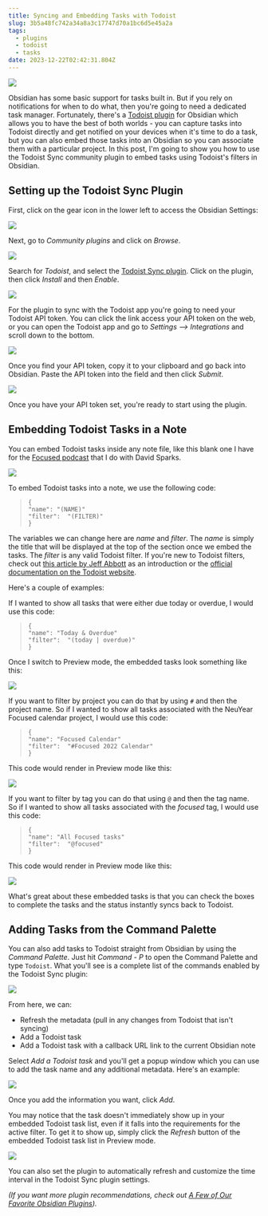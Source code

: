 ```yaml
---
title: Syncing and Embedding Tasks with Todoist
slug: 3b5a48fc742a34a8a3c17747d70a1bc6d5e45a2a
tags:
  - plugins
  - todoist
  - tasks
date: 2023-12-22T02:42:31.804Z
---
```


![](https://thesweetsetup.com/wp-content/uploads/2021/09/todoisthero.jpg)

Obsidian has some basic support for tasks built in. But if you rely on notifications for when to do what, then you're going to need a dedicated task manager. Fortunately, there's a [Todoist plugin](https://github.com/jamiebrynes7/obsidian-todoist-plugin) for Obsidian which allows you to have the best of both worlds - you can capture tasks into Todoist directly and get notified on your devices when it's time to do a task, but you can also embed those tasks into an Obsidian so you can associate them with a particular project. In this post, I'm going to show you how to use the Todoist Sync community plugin to embed tasks using Todoist's filters in Obsidian.

## Setting up the Todoist Sync Plugin

First, click on the gear icon in the lower left to access the Obsidian Settings:

![](https://thesweetsetup.com/wp-content/uploads/2021/09/todoist1.jpg)

Next, go to *Community plugins* and click on *Browse*.

![](https://thesweetsetup.com/wp-content/uploads/2021/09/todoist2.jpg)

Search for *Todoist*, and select the [Todoist Sync plugin](https://github.com/jamiebrynes7/obsidian-todoist-plugin). Click on the plugin, then click *Install* and then *Enable*.

![](https://thesweetsetup.com/wp-content/uploads/2021/09/todoist3.jpg)

For the plugin to sync with the Todoist app you're going to need your Todoist API token. You can click the link access your API token on the web, or you can open the Todoist app and go to *Settings --> Integrations* and scroll down to the bottom.

![](https://thesweetsetup.com/wp-content/uploads/2021/09/todoist4.jpg)

Once you find your API token, copy it to your clipboard and go back into Obsidian. Paste the API token into the field and then click *Submit*.

![](https://thesweetsetup.com/wp-content/uploads/2021/09/todoist5.jpg)

Once you have your API token set, you're ready to start using the plugin.

## Embedding Todoist Tasks in a Note

You can embed Todoist tasks inside any note file, like this blank one I have for the [Focused podcast](https://www.relay.fm/focused) that I do with David Sparks.

![](https://thesweetsetup.com/wp-content/uploads/2021/09/todoist6.jpg)

To embed Todoist tasks into a note, we use the following code:

> ```todoist
> {
> "name": "(NAME)"
> "filter":  "(FILTER)"
> }
> ```

The variables we can change here are *name* and *filter*. The *name* is simply the title that will be displayed at the top of the section once we embed the tasks. The *filter* is any valid Todoist filter. If you're new to Todoist filters, check out [this article by Jeff Abbott](https://thesweetsetup.com/an-introduction-to-filters-in-todoist/) as an introduction or the [official documentation on the Todoist website](https://todoist.com/help/articles/introduction-to-filters).

Here's a couple of examples:

If I wanted to show all tasks that were either due today or overdue, I would use this code:

> ```todoist
> {
> "name": "Today & Overdue"
> "filter":  "(today | overdue)"
> }
> ```

Once I switch to Preview mode, the embedded tasks look something like this:

![](https://thesweetsetup.com/wp-content/uploads/2021/09/todoist7.jpg)

If you want to filter by project you can do that by using `#` and then the project name. So if I wanted to show all tasks associated with the NeuYear Focused calendar project, I would use this code:

> ```todoist
> {
> "name": "Focused Calendar"
> "filter":  "#Focused 2022 Calendar"
> }
> ```

This code would render in Preview mode like this:

![](https://thesweetsetup.com/wp-content/uploads/2021/09/todoist8.jpg)

If you want to filter by tag you can do that using `@` and then the tag name. So if I wanted to show all tasks associated with the *focused* tag, I would use this code:

> ```todoist
> {
> "name": "All Focused tasks"
> "filter":  "@focused"
> }
> ```

This code would render in Preview mode like this:

![](https://thesweetsetup.com/wp-content/uploads/2021/09/todoist9.jpg)

What's great about these embedded tasks is that you can check the boxes to complete the tasks and the status instantly syncs back to Todoist.

## Adding Tasks from the Command Palette

You can also add tasks to Todoist straight from Obsidian by using the *Command Palette*. Just hit *Command - P* to open the Command Palette and type `Todoist`. What you'll see is a complete list of the commands enabled by the Todoist Sync plugin:

![](https://thesweetsetup.com/wp-content/uploads/2021/09/todoist10.jpg)

From here, we can:

*   Refresh the metadata (pull in any changes from Todoist that isn't syncing)
*   Add a Todoist task
*   Add a Todoist task with a callback URL link to the current Obsidian note

Select *Add a Todoist task* and you'll get a popup window which you can use to add the task name and any additional metadata. Here's an example:

![](https://thesweetsetup.com/wp-content/uploads/2021/09/todoist11.jpg)

Once you add the information you want, click *Add*.

You may notice that the task doesn't immediately show up in your embedded Todoist task list, even if it falls into the requirements for the active filter. To get it to show up, simply click the *Refresh* button of the embedded Todoist task list in Preview mode.

![](https://thesweetsetup.com/wp-content/uploads/2021/09/todoist12.jpg)

You can also set the plugin to automatically refresh and customize the time interval in the Todoist Sync plugin settings.

*(If you want more plugin recommendations, check out [A Few of Our Favorite Obsidian Plugins](/posts/a8d2cf6481ab0d861eafda52a0d102ed4b1a7feb)).*
